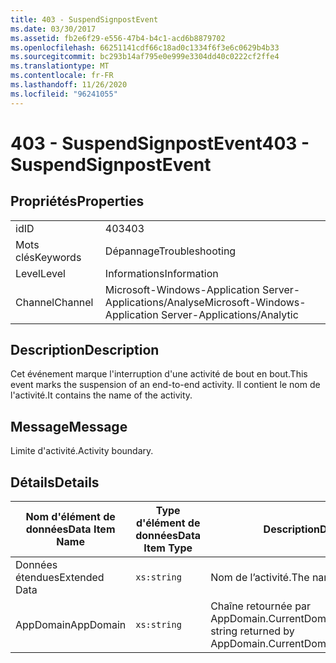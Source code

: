 ```yaml
---
title: 403 - SuspendSignpostEvent
ms.date: 03/30/2017
ms.assetid: fb2e6f29-e556-47b4-b4c1-acd6b8879702
ms.openlocfilehash: 66251141cdf66c18ad0c1334f6f3e6c0629b4b33
ms.sourcegitcommit: bc293b14af795e0e999e3304dd40c0222cf2ffe4
ms.translationtype: MT
ms.contentlocale: fr-FR
ms.lasthandoff: 11/26/2020
ms.locfileid: "96241055"
---
```

# <a name="403---suspendsignpostevent"></a><span data-ttu-id="08c30-102">403 - SuspendSignpostEvent</span><span class="sxs-lookup"><span data-stu-id="08c30-102">403 - SuspendSignpostEvent</span></span>

## <a name="properties"></a><span data-ttu-id="08c30-103">Propriétés</span><span class="sxs-lookup"><span data-stu-id="08c30-103">Properties</span></span>  
  
|||  
|-|-|  
|<span data-ttu-id="08c30-104">id</span><span class="sxs-lookup"><span data-stu-id="08c30-104">ID</span></span>|<span data-ttu-id="08c30-105">403</span><span class="sxs-lookup"><span data-stu-id="08c30-105">403</span></span>|  
|<span data-ttu-id="08c30-106">Mots clés</span><span class="sxs-lookup"><span data-stu-id="08c30-106">Keywords</span></span>|<span data-ttu-id="08c30-107">Dépannage</span><span class="sxs-lookup"><span data-stu-id="08c30-107">Troubleshooting</span></span>|  
|<span data-ttu-id="08c30-108">Level</span><span class="sxs-lookup"><span data-stu-id="08c30-108">Level</span></span>|<span data-ttu-id="08c30-109">Informations</span><span class="sxs-lookup"><span data-stu-id="08c30-109">Information</span></span>|  
|<span data-ttu-id="08c30-110">Channel</span><span class="sxs-lookup"><span data-stu-id="08c30-110">Channel</span></span>|<span data-ttu-id="08c30-111">Microsoft-Windows-Application Server-Applications/Analyse</span><span class="sxs-lookup"><span data-stu-id="08c30-111">Microsoft-Windows-Application Server-Applications/Analytic</span></span>|  
  
## <a name="description"></a><span data-ttu-id="08c30-112">Description</span><span class="sxs-lookup"><span data-stu-id="08c30-112">Description</span></span>  

 <span data-ttu-id="08c30-113">Cet événement marque l'interruption d'une activité de bout en bout.</span><span class="sxs-lookup"><span data-stu-id="08c30-113">This event marks the suspension of an end-to-end activity.</span></span> <span data-ttu-id="08c30-114">Il contient le nom de l'activité.</span><span class="sxs-lookup"><span data-stu-id="08c30-114">It contains the name of the activity.</span></span>  
  
## <a name="message"></a><span data-ttu-id="08c30-115">Message</span><span class="sxs-lookup"><span data-stu-id="08c30-115">Message</span></span>  

 <span data-ttu-id="08c30-116">Limite d'activité.</span><span class="sxs-lookup"><span data-stu-id="08c30-116">Activity boundary.</span></span>  
  
## <a name="details"></a><span data-ttu-id="08c30-117">Détails</span><span class="sxs-lookup"><span data-stu-id="08c30-117">Details</span></span>  
  
|<span data-ttu-id="08c30-118">Nom d'élément de données</span><span class="sxs-lookup"><span data-stu-id="08c30-118">Data Item Name</span></span>|<span data-ttu-id="08c30-119">Type d'élément de données</span><span class="sxs-lookup"><span data-stu-id="08c30-119">Data Item Type</span></span>|<span data-ttu-id="08c30-120">Description</span><span class="sxs-lookup"><span data-stu-id="08c30-120">Description</span></span>|  
|--------------------|--------------------|-----------------|  
|<span data-ttu-id="08c30-121">Données étendues</span><span class="sxs-lookup"><span data-stu-id="08c30-121">Extended Data</span></span>|`xs:string`|<span data-ttu-id="08c30-122">Nom de l’activité.</span><span class="sxs-lookup"><span data-stu-id="08c30-122">The name of the activity.</span></span>|  
|<span data-ttu-id="08c30-123">AppDomain</span><span class="sxs-lookup"><span data-stu-id="08c30-123">AppDomain</span></span>|`xs:string`|<span data-ttu-id="08c30-124">Chaîne retournée par AppDomain.CurrentDomain.FriendlyName.</span><span class="sxs-lookup"><span data-stu-id="08c30-124">The string returned by AppDomain.CurrentDomain.FriendlyName.</span></span>|
